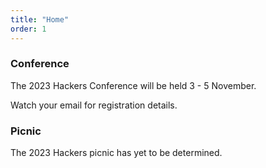 ```yaml
---
title: "Home"
order: 1
---
```


### Conference

The 2023 Hackers Conference will be held 3 - 5 November.

Watch your email for registration details.

### Picnic

The 2023 Hackers picnic has yet to be determined.
